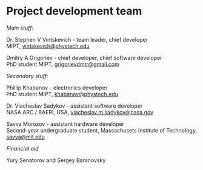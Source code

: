 # Project development team
*Main stuff:*

Dr. Stephen V Vintskevich - team leader, chief developer\
MIPT, vintskevich@phystech.edu

Dmitry A Grigoriev - chief developer, chief software developer\
PhD student MIPT, grigorievdmtr@gmail.com

*Secondary stuff:*

Phillip Khabanov - electronics developer\
PhD student MIPT, khabanov@phystech.edu

Dr. Viacheslav Sadykov - assistant software developer\
NASA ARC / BAERI, USA, viacheslav.m.sadykov@nasa.gov

Savva Morozov - assistant hardware developer\
Second-year undergraduate  student, Massachusets Institute of Technology, savva@mit.edu

*Financial aid*

Yury Senatorov and Sergey Baranovsky
